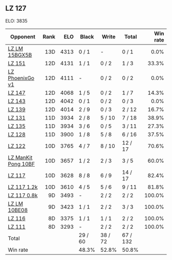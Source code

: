 ## LZ 127 ##

ELO: 3835

Opponent | Rank | ELO | Black | Write | Total | Win rate
---------|-----:|----:|-------|-------|-------|-------:
[LZ LM 15BGX5B](LZ%20LM%2015BGX5B.md) | 13D | 4313 | 0 / 1 | - | 0 / 1 | 0.0%
[LZ 151](LZ%20151.md) | 12D | 4131 | 1 / 1 | 0 / 2 | 1 / 3 | 33.3%
[LZ PhoenixGo v1](LZ%20PhoenixGo%20v1.md) | 12D | 4111 | - | 0 / 2 | 0 / 2 | 0.0%
[LZ 147](LZ%20147.md) | 12D | 4068 | 1 / 5 | 0 / 2 | 1 / 7 | 14.3%
[LZ 143](LZ%20143.md) | 12D | 4042 | 0 / 1 | 0 / 2 | 0 / 3 | 0.0%
[LZ 139](LZ%20139.md) | 12D | 4014 | 2 / 9 | 0 / 3 | 2 / 12 | 16.7%
[LZ 131](LZ%20131.md) | 11D | 3934 | 2 / 8 | 5 / 10 | 7 / 18 | 38.9%
[LZ 135](LZ%20135.md) | 11D | 3934 | 3 / 6 | 0 / 5 | 3 / 11 | 27.3%
[LZ 128](LZ%20128.md) | 11D | 3900 | 1 / 8 | 5 / 8 | 6 / 16 | 37.5%
[LZ 122](LZ%20122.md) | 10D | 3765 | 4 / 7 | 8 / 10 | 12 / 17 | 70.6%
[LZ ManKit Pong 10BF](LZ%20ManKit%20Pong%2010BF.md) | 10D | 3657 | 1 / 2 | 2 / 3 | 3 / 5 | 60.0%
[LZ 117](LZ%20117.md) | 10D | 3628 | 8 / 8 | 6 / 9 | 14 / 17 | 82.4%
[LZ 117 1.2k](LZ%20117%201.2k.md) | 10D | 3610 | 4 / 5 | 5 / 6 | 9 / 11 | 81.8%
[LZ 117 0.8k](LZ%20117%200.8k.md) | 9D | 3493 | - | 2 / 2 | 2 / 2 | 100.0%
[LZ LM 10BE08](LZ%20LM%2010BE08.md) | 9D | 3423 | 1 / 1 | 2 / 2 | 3 / 3 | 100.0%
[LZ 116](LZ%20116.md) | 8D | 3375 | 1 / 1 | 1 / 1 | 2 / 2 | 100.0%
[LZ 111](LZ%20111.md) | 8D | 3293 | - | 2 / 2 | 2 / 2 | 100.0%
Total | | | 29 / 60 | 38 / 72 | 67 / 132 | 
Win rate| | | 48.3% | 52.8% | 50.8% | 
